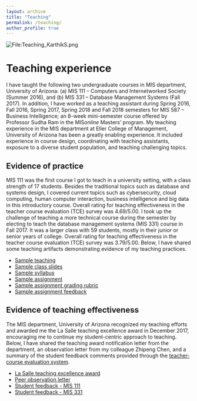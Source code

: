 ```yaml
---
layout: archive
title: "Teaching"
permalink: /teaching/
author_profile: true
---
```


<div class="wp-caption aligncenter" style="width: 300px" onclick="window.open('http://karanalytics.com/files/TeachingStatement_KarthikS.pdf','Teaching_statement_KarthikS');" style="cursor: pointer;"><p><img class="aligncenter" src="http://karanalytics.com/images/Teaching4.png" alt="File:Teaching_KarthikS.png"/></p></div>

# Teaching experience

I have taught the following two undergraduate courses in MIS department, University of Arizona: (a) MIS 111 – Computers and Internetworked Society (Summer 2016), and (b) MIS 331 – Database Management Systems (Fall 2017). In addition, I have worked as a teaching assistant during Spring 2016, Fall 2016, Spring 2017, Spring 2018 and Fall 2018 semesters for MIS 587 – Business Intelligence; an 8-week mini-semester course offered by Professor Sudha Ram in the MIS*online* Masters’ program. My teaching experience in the MIS department at Eller College of Management, University of Arizona has been a greatly enabling experience. It included experience in course design, coordinating with teaching assistants, exposure to a diverse student population, and teaching challenging topics.

## Evidence of practice

MIS 111 was the first course I got to teach in a university setting, with a class strength of 17 students. Besides the traditional topics such as database and systems design, I covered current topics such as cybersecurity, cloud computing, human computer interaction, business intelligence and big data in this introductory course. Overall rating for teaching effectiveness in the teacher course evaluation (TCE) survey was 4.69/5.00. I took up the challenge of teaching a more technical course during the semester by electing to teach the database management systems (MIS 331) course in Fall 2017. It was a larger class with 59 students, mostly in their junior or senior years of college. Overall rating for teaching effectiveness in the teacher course evaluation (TCE) survey was 3.79/5.00. Below, I have shared some teaching artifacts demonstrating evidence of my teaching practices.

* <span style="color:DarkBlue"><a href="https://youtu.be/IV-Fsuq-23Y/" target="_blank">Sample teaching</a> </span>
* <span style="color:DarkBlue">[Sample class slides](http://karanalytics.com/files/Teaching_sample.pptx)</span>
* <span style="color:DarkBlue">[Sample syllabus](http://karanalytics.com/files/Sample_syllabus.pdf)</span>
* <span style="color:DarkBlue">[Sample assignment](http://karanalytics.com/files/Sample_assignment.pdf)</span>
* <span style="color:DarkBlue">[Sample assignment grading rubric](http://karanalytics.com/files/Sample_assessmentrubric.pdf)</span>
* <span style="color:DarkBlue">[Sample assignment feedback](http://karanalytics.com/files/Sample_assignmentfeedback.pdf)</span>

## Evidence of teaching effectiveness

The MIS department, University of Arizona recognized my teaching efforts and awarded me the La Salle teaching excellence award in December 2017, encouraging me to continue my student-centric approach to teaching. Below, I have shared the teaching award notification letter from the department, an observation letter from my colleague Zhipeng Chen, and a summary of the student feedback comments provided through the [teacher-course evaluation system](https://tceonline.oia.arizona.edu/index.php).

* <span style="color:DarkBlue">[La Salle teaching excellence award](http://karanalytics.com/files/LaSalle.pdf)</span>
* <span style="color:DarkBlue">[Peer observation letter](http://karanalytics.com/files/peerobservation.pdf)</span>
* <span style="color:DarkBlue">[Student feedback - MIS 111](http://karanalytics.com/files/MIS111_feedback.pdf)</span>
* <span style="color:DarkBlue">[Student feedback - MIS 331](http://karanalytics.com/files/MIS331_feedback.pdf)</span>
